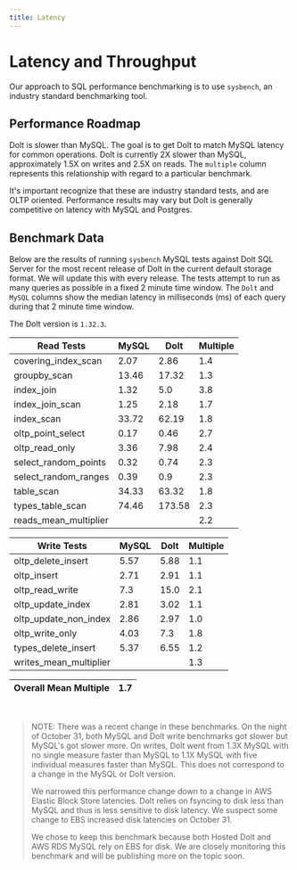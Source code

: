 ```yaml
---
title: Latency
---
```


# Latency and Throughput

Our approach to SQL performance benchmarking is to use `sysbench`, an
industry standard benchmarking tool.

## Performance Roadmap

Dolt is slower than MySQL. The goal is to get Dolt to match 
MySQL latency for common operations. Dolt is currently 2X slower 
than MySQL, approximately 1.5X on writes and 2.5X on reads. The 
`multiple` column represents this relationship with regard to a 
particular benchmark.

It's important recognize that these are industry standard tests, and
are OLTP oriented. Performance results may vary but Dolt is 
generally competitive on latency with MySQL and Postgres.

## Benchmark Data

Below are the results of running `sysbench` MySQL tests against Dolt
SQL Server for the most recent release of Dolt in the current default 
storage format. We will update this with every release. The tests 
attempt to run as many queries as possible in a fixed 2 minute time 
window. The `Dolt` and `MySQL` columns show the median latency in 
milliseconds (ms) of each query during that 2 minute time window.

The Dolt version is `1.32.3`.

<!-- START___DOLT___LATENCY_RESULTS_TABLE -->
|       Read Tests        | MySQL |  Dolt  | Multiple |
|-------------------------|-------|--------|----------|
| covering\_index\_scan   |  2.07 |   2.86 |      1.4 |
| groupby\_scan           | 13.46 |  17.32 |      1.3 |
| index\_join             |  1.32 |    5.0 |      3.8 |
| index\_join\_scan       |  1.25 |   2.18 |      1.7 |
| index\_scan             | 33.72 |  62.19 |      1.8 |
| oltp\_point\_select     |  0.17 |   0.46 |      2.7 |
| oltp\_read\_only        |  3.36 |   7.98 |      2.4 |
| select\_random\_points  |  0.32 |   0.74 |      2.3 |
| select\_random\_ranges  |  0.39 |    0.9 |      2.3 |
| table\_scan             | 34.33 |  63.32 |      1.8 |
| types\_table\_scan      | 74.46 | 173.58 |      2.3 |
| reads\_mean\_multiplier |       |        |      2.2 |

|       Write Tests        | MySQL | Dolt | Multiple |
|--------------------------|-------|------|----------|
| oltp\_delete\_insert     |  5.57 | 5.88 |      1.1 |
| oltp\_insert             |  2.71 | 2.91 |      1.1 |
| oltp\_read\_write        |   7.3 | 15.0 |      2.1 |
| oltp\_update\_index      |  2.81 | 3.02 |      1.1 |
| oltp\_update\_non\_index |  2.86 | 2.97 |      1.0 |
| oltp\_write\_only        |  4.03 |  7.3 |      1.8 |
| types\_delete\_insert    |  5.37 | 6.55 |      1.2 |
| writes\_mean\_multiplier |       |      |      1.3 |

| Overall Mean Multiple | 1.7 |
|-----------------------|-----|
<!-- END___DOLT___LATENCY_RESULTS_TABLE -->
<br/>

> NOTE: There was a recent change in these benchmarks.
> On the night of October 31, both MySQL and Dolt write benchmarks
> got slower but MySQL's got slower more. On writes, Dolt went from 1.3X MySQL
> with no single measure faster than MySQL to 1.1X MySQL with five
> individual measures faster than MySQL. This does not correspond to a
> change in the MySQL or Dolt version.
>
> We narrowed this performance change down to a change
> in AWS Elastic Block Store latencies. Dolt relies on fsyncing
> to disk less than MySQL and thus is less sensitive to disk latency.
> We suspect some change to EBS increased disk latencies on October 31.
> 
> We chose to keep this benchmark because both Hosted Dolt and AWS RDS
> MySQL rely on EBS for disk. We are closely monitoring this benchmark and
> will be publishing more on the topic soon. 

